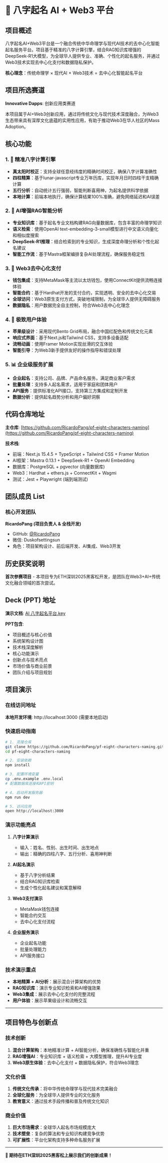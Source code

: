 # 🎋 八字起名 AI + Web3 平台

## 项目概述

八字起名AI+Web3平台是一个融合传统中华命理学与现代AI技术的去中心化智能起名服务平台。项目基于精准的八字计算引擎，结合RAG知识库增强的DeepSeek-R1大模型，为全球华人提供专业、准确、个性化的起名服务，并通过Web3技术实现去中心化支付和数据隐私保护。

**核心理念**：传统命理学 × 现代AI × Web3技术 = 去中心化智能起名平台

## 项目所选赛道

**Innovative Dapps**: 创新应用类赛道

本项目属于AI+Web3创新应用，通过将传统文化与现代技术深度融合，为Web3生态带来具有深厚文化底蕴的实用性应用，有助于推动Web3在华人社区的Mass Adoption。

## 核心功能

### 1. 🔮 精准八字计算引擎

- **真太阳时校正**：支持全球任意经纬度的精确时间校正，确保八字计算准确性
- **四柱精算**：基于lunar-javascript专业万年历库，实现年月日时四柱干支精确计算
- **五行分析**：自动统计五行强弱，智能判断喜用神，为起名提供科学依据
- **本地计算**：前端本地执行，确保计算结果100%准确，避免网络延迟和AI误差

### 2. 🤖 AI增强RAG智能分析

- **专业知识库**：基于起名专业文档构建RAG向量数据库，包含丰富的命理学知识
- **语义检索**：使用OpenAI text-embedding-3-small模型进行中文语义向量化和相似度搜索
- **DeepSeek-R1推理**：结合检索到的专业知识，生成深度命理分析和个性化起名建议
- **智能工作流**：基于Mastra框架编排复杂AI处理流程，确保服务稳定性

### 3. 💎 Web3去中心化支付

- **钱包集成**：支持MetaMask等主流以太坊钱包，使用ConnectKit提供流畅连接体验
- **智能合约**：基于Hardhat开发的支付合约，实现透明、安全的去中心化交易
- **全球访问**：Web3原生支付方式，突破地域限制，为全球华人提供无障碍服务
- **数据隐私**：用户数据完全自主控制，符合Web3去中心化理念

### 4. 🎨 极致用户体验

- **苹果级设计**：采用现代Bento Grid布局，融合中国红配色和传统文化元素
- **响应式界面**：基于Next.js和Tailwind CSS，支持多设备适配
- **流畅动画**：使用Framer Motion实现丝滑的交互体验
- **智能引导**：为Web3新手提供友好的操作指导和错误处理

### 5. 📊 企业级服务扩展

- **企业起名**：支持公司、品牌、产品命名服务，满足商业客户需求
- **批量处理**：支持多人起名需求，适用于家庭和团体用户
- **API服务**：提供标准化API接口，支持第三方集成和定制开发
- **数据分析**：提供起名趋势分析和用户偏好洞察

## 代码仓库地址

**主仓库**: [https://github.com/RicardoPang/pf-eight-characters-naming](https://github.com/RicardoPang/pf-eight-characters-naming)

**技术栈**:

- 前端：Next.js 15.4.5 + TypeScript + Tailwind CSS + Framer Motion
- AI框架：Mastra 0.13.1 + DeepSeek-R1 + OpenAI Embedding
- 数据库：PostgreSQL + pgvector (向量数据库)
- Web3：Hardhat + ethers.js + ConnectKit + Wagmi
- 测试：Jest + Playwright (端到端测试)

## 团队成员 List

### 核心开发团队

**RicardoPang (项目负责人 & 全栈开发)**

- GitHub: [@RicardoPang](https://github.com/RicardoPang)
- 微信: Duskofsettingsun
- 角色：项目架构设计、前后端开发、AI集成、Web3开发

## 历史获奖说明

**首次参赛项目** - 本项目专为ETH深圳2025黑客松开发，是团队在Web3+AI+传统文化融合领域的首次尝试。

## Deck (PPT) 地址

**演示文档**: [AI 八字起名平台.key](./AI%20八字起名平台.key)

**PPT包含**:

- 项目概述与核心价值
- 系统架构设计图
- 技术栈深度解析
- 核心功能演示
- 创新点与技术亮点
- 市场价值与商业前景
- 团队介绍与项目规划

## 项目演示

### 在线访问地址

**本地开发环境**: http://localhost:3000 (需要本地启动)

### 快速启动指南

```bash
# 1. 克隆仓库
git clone https://github.com/RicardoPang/pf-eight-characters-naming.git
cd pf-eight-characters-naming

# 2. 安装依赖
npm install

# 3. 配置环境变量
cp .env.example .env.local
# 配置数据库连接和API密钥

# 4. 启动开发服务器
npm run dev

# 5. 访问应用
open http://localhost:3000
```

### 演示功能亮点

1. **八字计算演示**
   - 输入：姓名、性别、出生时间、出生地点
   - 输出：精确的四柱八字、五行分析、喜用神判断

2. **AI起名演示**
   - 基于八字分析结果
   - 结合RAG知识库检索
   - 生成个性化起名建议和寓意解释

3. **Web3支付演示**
   - MetaMask钱包连接
   - 智能合约交互
   - 去中心化支付流程

4. **企业服务演示**
   - 企业起名功能
   - 批量处理能力
   - API服务接口

### 技术演示重点

- **本地精算 + AI分析**：展示混合计算架构的优势
- **RAG知识库**：演示专业知识检索和AI增强效果
- **Web3集成**：展示去中心化支付的完整流程
- **用户体验**：展示苹果级设计和流畅交互

---

## 项目特色与创新点

### 技术创新

1. **混合计算架构**：本地精准计算 + AI智能分析，确保准确性与智能化并重
2. **RAG增强AI**：专业知识库 + 语义检索 + 大模型推理，提升AI专业度
3. **Web3原生体验**：去中心化支付 + 数据隐私保护，符合Web3理念

### 文化价值

1. **传统文化传承**：将中华传统命理学与现代技术完美融合
2. **全球化服务**：为全球华人提供专业的文化服务
3. **教育意义**：通过技术手段传播和普及传统文化知识

### 商业价值

1. **巨大市场需求**：全球华人起名市场规模庞大
2. **技术壁垒**：复杂的算法和专业知识构建竞争优势
3. **可扩展性**：平台化架构支持多种命名服务扩展

---

**🎋 期待在ETH深圳2025黑客松上展示我们的创新成果！**
